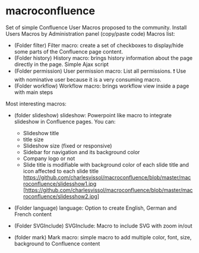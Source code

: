 # macroconfluence
Set of simple Confluence User Macros proposed to the community.
Install Users Macros by Administration panel (copy/paste code)
Macros list:
- (Folder filter) Filter macro: create a set of checkboxes to display/hide some parts of the Confluence page content.
- (Folder history) History macro: brings history information about the page directly in the page. Simple Ajax script
- (Folder permission) User permission macro: List all permissions. :heavy_exclamation_mark: Use with nominative user because it is a very consuming macro.
- (Folder workflow) Workflow macro: brings workflow view inside a page with main steps


Most interesting macros:
- (folder slideshow) slideshow: Powerpoint like macro to integrate slideshow in Confluence pages. You can: 
  - Slideshow title
  - title size
  - Slideshow size (fixed or responsive)
  - Sidebar for navigation and its background color
  - Company logo or not
  - Slide title is modifiable with background color of each slide title and icon affected to each slide title
https://github.com/charlesvissol/macroconfluence/blob/master/macroconfluence/slidesshow1.jpg
[https://github.com/charlesvissol/macroconfluence/blob/master/macroconfluence/slidesshow2.jpg]

- (Folder language) language: Option to create English, German and French content
- (Folder SVGInclude) SVGInclude: Macro to include SVG with zoom in/out
- (folder mark) Mark macro: simple macro to add multiple color, font, size, background to Confluence content
